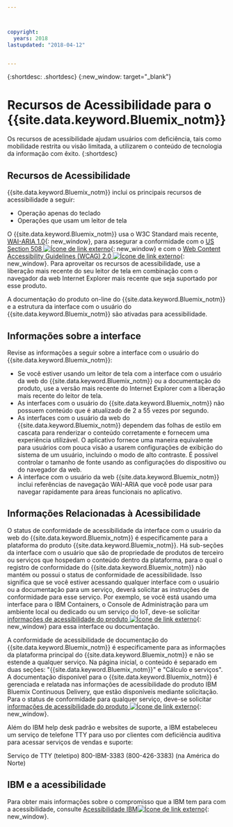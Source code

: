 ```yaml
---



copyright:
  years: 2018
lastupdated: "2018-04-12"


---
```


{:shortdesc: .shortdesc}
{:new_window: target="_blank"}

# Recursos de Acessibilidade para o {{site.data.keyword.Bluemix_notm}}

Os recursos de acessibilidade ajudam usuários com deficiência, tais como mobilidade restrita ou visão limitada, a utilizarem o conteúdo de tecnologia da informação com êxito.
{:shortdesc}

## Recursos de Acessibilidade

{{site.data.keyword.Bluemix_notm}} inclui os principais recursos de acessibilidade a seguir:

* Operação apenas do teclado
* Operações que usam um leitor de tela

O {{site.data.keyword.Bluemix_notm}} usa o W3C Standard mais recente, [WAI-ARIA 1.0](http://www.w3.org/TR/wai-aria/){: new_window}, para assegurar a conformidade com o [US Section 508 ![Ícone de link externo](../../icons/launch-glyph.svg "Ícone de link externo")](https://www.access-board.gov/guidelines-and-standards/communications-and-it/about-the-section-508-standards/section-508-standards){: new_window} e com o [Web Content Accessibility Guidelines (WCAG) 2.0 ![Ícone de link externo](../../icons/launch-glyph.svg "Ícone de link externo")](http://www.w3.org/TR/WCAG20/){: new_window}. Para aproveitar os recursos de acessibilidade, use a liberação mais recente do seu leitor de tela em combinação com o navegador da web Internet Explorer mais recente que seja suportado por esse produto.

A documentação do produto on-line do {{site.data.keyword.Bluemix_notm}} e a estrutura da interface com o usuário do {{site.data.keyword.Bluemix_notm}} são ativadas para acessibilidade. 


## Informações sobre a interface
 
Revise as informações a seguir sobre a interface com o usuário do {{site.data.keyword.Bluemix_notm}}:

* Se você estiver usando um leitor de tela com a interface com o usuário da web do {{site.data.keyword.Bluemix_notm}} ou a documentação do produto, use a versão mais recente do Internet Explorer com a liberação mais recente do leitor de tela. 
* As interfaces com o usuário do {{site.data.keyword.Bluemix_notm}} não possuem conteúdo que é atualizado de 2 a 55 vezes por segundo.
* As interfaces com o usuário da web do {{site.data.keyword.Bluemix_notm}} dependem das folhas de estilo em cascata para renderizar o conteúdo corretamente e fornecem uma experiência utilizável. O aplicativo fornece uma maneira equivalente para usuários com pouca visão a usarem configurações de exibição do sistema de um usuário, incluindo o modo de alto contraste. É possível controlar o tamanho de fonte usando as configurações do dispositivo ou do navegador da web.
* A interface com o usuário da web {{site.data.keyword.Bluemix_notm}} inclui referências de navegação WAI-ARIA que você pode usar para navegar rapidamente para áreas funcionais no aplicativo.


## Informações Relacionadas à Acessibilidade

O status de conformidade de acessibilidade da interface com o usuário da web do {{site.data.keyword.Bluemix_notm}} é especificamente para a plataforma do produto {{site.data.keyword.Bluemix_notm}}. Há sub-seções da interface com o usuário que são de propriedade de produtos de terceiro ou serviços que hospedam o conteúdo dentro da plataforma, para o qual o registro de conformidade do {{site.data.keyword.Bluemix_notm}} não mantém ou possui o status de conformidade de acessibilidade. Isso significa que se você estiver acessando qualquer interface com o usuário ou a documentação para um serviço, deverá solicitar as instruções de conformidade para esse serviço. Por exemplo, se você está usando uma interface para o IBM Containers, o Console de Administração para um ambiente local ou dedicado ou um serviço do IoT, deve-se solicitar [informações de acessibilidade do produto ![Ícone de link externo](../../icons/launch-glyph.svg "Ícone de link externo")](http://www-03.ibm.com/able/product_accessibility/index.html){: new_window} para essa interface ou documentação.

A conformidade de acessibilidade de documentação do {{site.data.keyword.Bluemix_notm}} é especificamente para as informações da plataforma principal do {{site.data.keyword.Bluemix_notm}} e não se estende a qualquer serviço. Na página inicial, o conteúdo é separado em duas seções: "{{site.data.keyword.Bluemix_notm}}" e "Cálculo e serviços". A documentação disponível para o {{site.data.keyword.Bluemix_notm}} é gerenciada e relatada nas informações de acessibilidade do produto IBM Bluemix Continuous Delivery, que estão disponíveis mediante solicitação. Para o status de conformidade para qualquer serviço, deve-se solicitar [informações de acessibilidade do produto ![Ícone de link externo](../../icons/launch-glyph.svg "Ícone de link externo")](http://www-03.ibm.com/able/product_accessibility/index.html){: new_window}.

Além do IBM help desk padrão e websites de suporte, a IBM estabeleceu um serviço de telefone TTY para uso por clientes com deficiência auditiva para acessar serviços de vendas e suporte:

Serviço de TTY (teletipo)
800-IBM-3383 (800-426-3383)
(na América do Norte)

## IBM e a acessibilidade

Para obter mais informações sobre o compromisso que a IBM tem para com a acessibilidade, consulte [Acessibilidade IBM![Ícone de link externo](../../icons/launch-glyph.svg "Ícone de link externo")](www.ibm.com/able){: new_window}.
